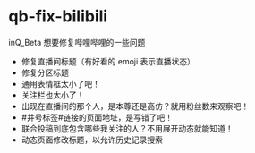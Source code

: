 # qb-fix-bilibili

inQ_Beta 想要修复哔哩哔哩的一些问题

- 修复直播间标题（有好看的 emoji 表示直播状态）
- 修复分区标题
- 通用表情框太小了吧！
- 关注栏也太小了！
- 出现在直播间的那个人，是本尊还是高仿？就用粉丝数来观察吧！
- #井号标签#链接的页面地址，是写错了吧！
- 联合投稿到底包含哪些我关注的人？不用展开动态就能知道！
- 动态页面修改标题，以允许历史记录搜索
